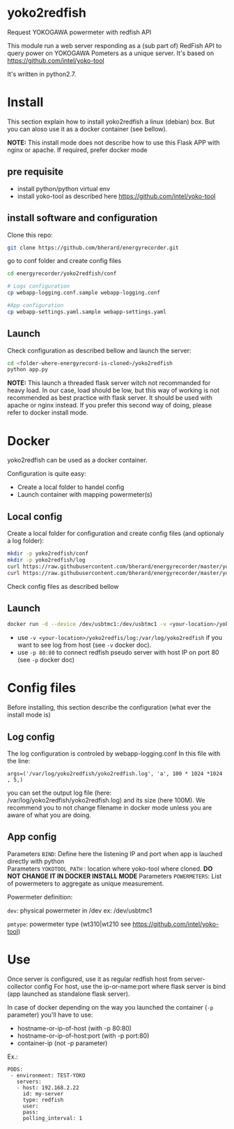 # yoko2redfish
Request YOKOGAWA powermeter with redfish API

This module run a web server responding as a (sub part of) RedFish API to query power on YOKOGAWA Pometers as a unique server.
It's based on https://github.com/intel/yoko-tool

It's written in python2.7.

# Install
This section explain how to install yoko2redfish a linux (debian) box.
But you can aloso use it as a docker container (see bellow).

**NOTE:** This install mode does not describe how to use this Flask APP with nginx or apache. 
If required, prefer docker mode

## pre requisite
  * install python/python virtual env
  * install yoko-tool as described here https://github.com/intel/yoko-tool

## install software and configuration
Clone this repo:

```bash
git clone https://github.com/bherard/energyrecorder.git
```
go to conf folder and create config files
```bash
cd energyrecorder/yoko2redfish/conf

# Logs configuration
cp webapp-logging.conf.sample webapp-logging.conf

#App configuration
cp webapp-settings.yaml.sample webapp-settings.yaml
```

## Launch
Check configuration as described bellow and launch the server:
```bash
cd <folder-where-energyrecord-is-cloned>/yoko2redfish
python app.py
```
**NOTE:** This launch a threaded flask server witch not recommanded for heavy load. In our case, load should be low, but  this way of working is not recommended as best practice with flask server.
It should be used with apache or nginx instead.
If you prefer this second way of doing, please refer to docker install mode.

# Docker

yoko2redfish can be used as a docker container. 

Configuration is quite easy:
  * Create a local folder to handel config
  * Launch container with mapping powermeter(s)
  
## Local config

Create a local folder for configuration and create config files (and optionaly a log folder):
```bash
mkdir -p yoko2redfish/conf
mkdir -p yoko2redfish/log
curl https://raw.githubusercontent.com/bherard/energyrecorder/master/yoko2redfish/conf/webapp-logging.conf.sample -o yoko2redfish/conf/webapp-logging.conf
curl https://raw.githubusercontent.com/bherard/energyrecorder/master/yoko2redfish/conf/webapp-settings.yaml.sample -o yoko2redfish/conf/webapp-settings.yaml
```
Check config files as described bellow

## Launch
```bash
docker run -d --device /dev/usbtmc1:/dev/usbtmc1 -v <your-location>/yoko2redfis/conf:/usr/local/yoko2redfish/conf [-v <your-location>/yoko2redfis/log:/var/log/yoko2redfish [-p 80:80] --name yoko2redfish bherard/yoko2redfish
```
  * use `-v <your-location>/yoko2redfis/log:/var/log/yoko2redfish` if you want to see log from host (see `-v` docker doc). 
  * use `-p 80:80` to connect redfish pseudo server with host IP on port 80 (see `-p` docker doc)
# Config files
Before installing, this section describe the configuration (what ever the install mode is)

## Log config
The log configuration is controled by webapp-logging.conf
In this file  with the line:
```
args=('/var/log/yoko2redfish/yoko2redfish.log', 'a', 100 * 1024 *1024 , 5,)
```
you can set the output log file (here: /var/log/yoko2redfish/yoko2redfish.log) and its size (here 100M).
We recommend you to not change filename in docker mode unless you are aware of what you are doing.

## App config

  Parameters `BIND`: Define here the listening IP and port when app is lauched directly with python  
  Parameters `YOKOTOOL_PATH` : location where yoko-tool where cloned. **DO NOT CHANGE IT IN DOCKER INSTALL MODE**
  Parameters `POWERMETERS`: List of powermeters to aggregate as unique measurement.


Powermeter definition:

`dev`: physical powermeter in /dev ex: /dev/usbtmc1

`pmtype`: powermeter type (wt310|wt210 see https://github.com/intel/yoko-tool)

# Use
Once server is configured, use it as regular redfish host from server-collector config
For host, use the ip-or-name:port where flask server is bind (app launched as standalone flask server).

In case of docker depending on the way you launched the container (`-p` parameter) you'll have to use:
  * hostname-or-ip-of-host (with -p 80:80)
  * hostname-or-ip-of-host:port (with -p port:80)
  * container-ip (not -p parameter)

Ex.:
```
PODS:
 - environment: TEST-YOKO
   servers:
   - host: 192.168.2.22
     id: my-server
     type: redfish
     user:
     pass:
     polling_interval: 1

